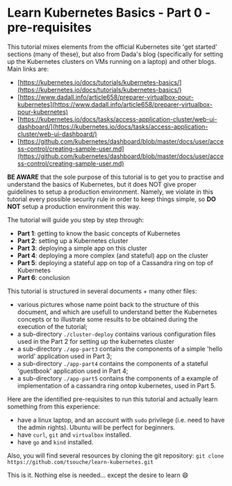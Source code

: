 # Learn Kubernetes Basics - Part 0 - pre-requisites


This tutorial mixes elements from the official Kubernetes site 'get started' sections (many of these), but also from Dada's blog (specifically for setting up the Kubernetes clusters on VMs running on a laptop) and other blogs. Main links are:
* [https://kubernetes.io/docs/tutorials/kubernetes-basics/](https://kubernetes.io/docs/tutorials/kubernetes-basics/)
* [https://www.dadall.info/article658/preparer-virtualbox-pour-kubernetes](https://www.dadall.info/article658/preparer-virtualbox-pour-kubernetes)
* [https://kubernetes.io/docs/tasks/access-application-cluster/web-ui-dashboard/](https://kubernetes.io/docs/tasks/access-application-cluster/web-ui-dashboard/)
* [https://github.com/kubernetes/dashboard/blob/master/docs/user/access-control/creating-sample-user.md](https://github.com/kubernetes/dashboard/blob/master/docs/user/access-control/creating-sample-user.md)



**BE AWARE** that the sole purpose of this tutorial is to get you to practise and understand the basics of Kubernetes, but it does NOT give proper guidelines to setup a production environment. Namely, we violate in this tutorial every possible security rule in order to keep things simple, so **DO NOT** setup a production environment this way.


The tutorial will guide you step by step through:

* **Part 1**: getting to know the basic concepts of Kubernetes
* **Part 2**: setting up a Kubernetes cluster
* **Part 3**: deploying a simple app on this cluster
* **Part 4**: deploying a more complex (and stateful) app on the cluster
* **Part 5**: deploying a stateful app on top of a Cassandra ring on top of Kubernetes
* **Part 6**: conclusion

This tutorial is structured in several documents + many other files:

* various pictures whose name point back to the structure of this document, and which are usefull to understand better the Kubernetes concepts or to illustrate some results to be obtained during the execution of the tutorial;
* a sub-directory `./cluster-deploy` contains various configuration files used in the Part 2 for setting up the kubernetes cluster
* a sub-directory `./app-part3` contains the components of a simple 'hello world' application used in Part 3;
* a sub-directory `./app-part4` contains the components of a stateful 'guestbook' application used in Part 4;
* a sub-directory `./app-part5` contains the components of a example of implementation of a cassandra ring ontop kubernetes, used in Part 5.

Here are the identified pre-requisites to run this tutorial and actually learn something from this experience:

* have a linux laptop, and an account with `sudo` privilege (i.e. need to have the admin rights). Ubuntu will be perfect for beginners.
* have `curl`, `git` and `virtualbox` installed.
* have `go` and `kind` installed.

Also, you will find several resources by cloning the git repository:
`git clone https://github.com/tsouche/learn-kubernetes.git`


This is it. Nothing else is needed... except the desire to learn :smile:
